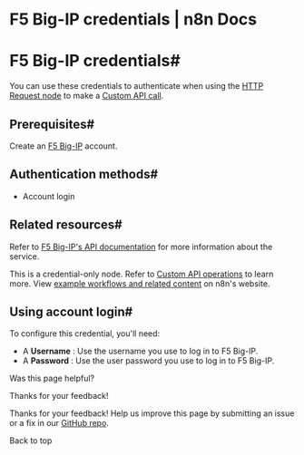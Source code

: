 # F5 Big-IP credentials | n8n Docs

[ ](https://github.com/n8n-io/n8n-docs/edit/main/docs/integrations/builtin/credentials/f5bigip.md "Edit this page")

# F5 Big-IP credentials#

You can use these credentials to authenticate when using the [HTTP Request node](../../core-nodes/n8n-nodes-base.httprequest/) to make a [Custom API call](../../../custom-operations/).

## Prerequisites#

Create an [F5 Big-IP](https://www.f5.com/products/big-ip-services) account.

## Authentication methods#

  * Account login

## Related resources#

Refer to [F5 Big-IP's API documentation](https://clouddocs.f5.com/products/big-iq/mgmt-api/v0.0/) for more information about the service.

This is a credential-only node. Refer to [Custom API operations](../../../custom-operations/) to learn more. View [example workflows and related content](https://n8n.io/integrations/f5-big-ip/) on n8n's website.

## Using account login#

To configure this credential, you'll need:

  * A **Username** : Use the username you use to log in to F5 Big-IP.
  * A **Password** : Use the user password you use to log in to F5 Big-IP.

Was this page helpful? 

Thanks for your feedback! 

Thanks for your feedback! Help us improve this page by submitting an issue or a fix in our [GitHub repo](https://github.com/n8n-io/n8n-docs). 

Back to top